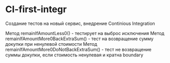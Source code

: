 # CI-first-integr
Создание тестов на новый сервис, внедрение Continious Integration

Метод remainIfAmountLess0() - тестирует на выброс исключения
Метод remainIfAmountMore0BackExtraSum() - тест на возвращение сумму докупки при ненулевой стоимости
Метод remainIfAmountMore0DoNotBackExtraSum() - тест не возвращение суммы докупки, если стоимость ненулевая и кратна boundary
